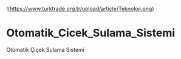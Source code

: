 !(https://www.turktrade.org.tr/upload/article/Teknoloji.png)
# Otomatik_Cicek_Sulama_Sistemi
Otomatik Çiçek Sulama Sistemi
